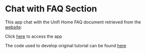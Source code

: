 # Chat with FAQ Section

This app chat with the Unifi Home FAQ document retrieved from the [website](https://unifi.com.my/support/faq):


Click [here](https://faq-chatbot.streamlit.app/) to access the app




The code used to develop  original tutorial can be found [here](https://blog.streamlit.io/build-a-chatbot-with-custom-data-sources-powered-by-llamaindex/)
